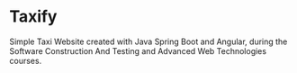 # Taxify

Simple Taxi Website created with Java Spring Boot and Angular, during the Software Construction And Testing and Advanced Web Technologies courses.
